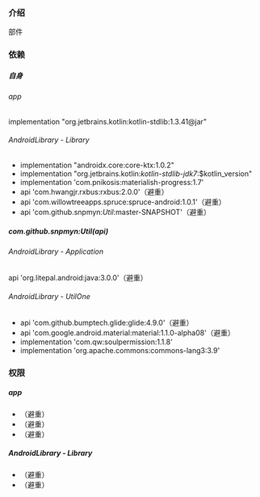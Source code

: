 ### 介绍
部件

### 依赖
##### 自身
###### app
implementation "org.jetbrains.kotlin:kotlin-stdlib:1.3.41@jar"
###### AndroidLibrary - Library
* implementation "androidx.core:core-ktx:1.0.2"
* implementation "org.jetbrains.kotlin:*kotlin-stdlib-jdk7*:$kotlin_version"
* implementation 'com.pnikosis:materialish-progress:1.7'
* api 'com.hwangjr.rxbus:rxbus:2.0.0'（避重）
* api 'com.willowtreeapps.spruce:spruce-android:1.0.1'（避重）
* api 'com.github.snpmyn:*Util*:master-SNAPSHOT'（避重）
##### com.github.snpmyn:Util(api)
###### AndroidLibrary - Application
api 'org.litepal.android:java:3.0.0'（避重）
###### AndroidLibrary - UtilOne
* api 'com.github.bumptech.glide:glide:4.9.0'（避重）
* api 'com.google.android.material:material:1.1.0-alpha08'（避重）
* implementation 'com.qw:soulpermission:1.1.8'
* implementation 'org.apache.commons:commons-lang3:3.9'

### 权限
##### app
* <uses-permission android:name="android.permission.WRITE_EXTERNAL_STORAGE" />（避重）
* <uses-permission android:name="android.permission.READ_EXTERNAL_STORAGE" />（避重）
* <uses-permission android:name="android.permission.RECORD_AUDIO" />（避重）
##### AndroidLibrary - Library
* <uses-permission android:name="android.permission.ACCESS_COARSE_LOCATION" />（避重）
* <uses-permission android:name="android.permission.ACCESS_FINE_LOCATION" />（避重）
